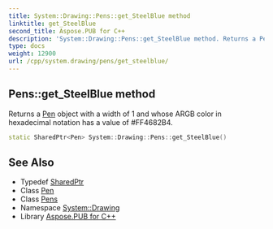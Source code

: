 ```yaml
---
title: System::Drawing::Pens::get_SteelBlue method
linktitle: get_SteelBlue
second_title: Aspose.PUB for C++
description: 'System::Drawing::Pens::get_SteelBlue method. Returns a Pen object with a width of 1 and whose ARGB color in hexadecimal notation has a value of #FF4682B4 in C++.'
type: docs
weight: 12900
url: /cpp/system.drawing/pens/get_steelblue/
---
```

## Pens::get_SteelBlue method


Returns a [Pen](../../pen/) object with a width of 1 and whose ARGB color in hexadecimal notation has a value of #FF4682B4.

```cpp
static SharedPtr<Pen> System::Drawing::Pens::get_SteelBlue()
```

## See Also

* Typedef [SharedPtr](../../../system/sharedptr/)
* Class [Pen](../../pen/)
* Class [Pens](../)
* Namespace [System::Drawing](../../)
* Library [Aspose.PUB for C++](../../../)
